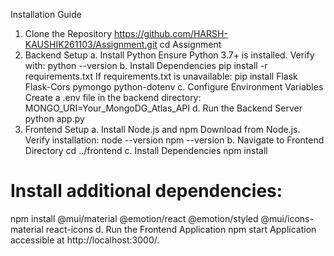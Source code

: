 Installation Guide
1. Clone the Repository
https://github.com/HARSH-KAUSHIK261103/Assignment.git 
cd Assignment 
2. Backend Setup
a. Install Python
Ensure Python 3.7+ is installed. Verify with:
python --version
b. Install Dependencies
pip install -r requirements.txt
If requirements.txt is unavailable:
pip install Flask Flask-Cors pymongo python-dotenv
c. Configure Environment Variables
Create a .env file in the backend directory:
MONGO_URI=Your_MongoDG_Atlas_API
d. Run the Backend Server
python app.py
3. Frontend Setup
a. Install Node.js and npm
Download from Node.js. Verify installation:
node --version
npm --version
b. Navigate to Frontend Directory
cd ../frontend
c. Install Dependencies
npm install
# Install additional dependencies:
npm install @mui/material @emotion/react @emotion/styled @mui/icons-material react-icons
d. Run the Frontend Application
npm start
Application accessible at http://localhost:3000/.

